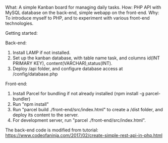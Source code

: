 What: A simple Kanban board for managing daily tasks. 
How: PHP API with MySQL database on the back-end, simple webapp on the front-end.
Why: To introduce myself to PHP, and to experiment with various front-end technologies.

Getting started:

Back-end:

1. Install LAMP if not installed.
2. Set up the kanban database, with table name task, and columns id(INT PRIMARY KEY), content(VARCHAR),status(INT).
3. Deploy /api folder, and configure database access at /config/database.php

Front-end:

1. Install Parcel for bundling if not already installed (npm install -g parcel-bundler)
2. Run "npm install"
3. Run "parcel build ./front-end/src/index.html" to create a /dist folder, and deploy its content to the server. 
4. For development server, run "parcel ./front-end/src/index.html".

The back-end code is modified from tutorial: https://www.codeofaninja.com/2017/02/create-simple-rest-api-in-php.html
